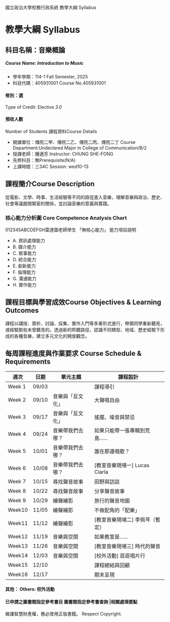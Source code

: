 國立政治大學校務行政系統 教學大綱 Syllabus
# 教學大綱 Syllabus
##  科目名稱：音樂概論
#####  Course Name: Introduction to Music
  * 學年學期：114-1 Fall Semester, 2025 
  * 科目代碼：405931001 Course No.405931001
#### 修別：選
Type of Credit: Elective 
_3.0_
#### 預收人數
Number of Students
課程資料Course Details
  * 開課單位：傳院二甲、傳院二乙、傳院二丙、傳院二丁 Course Department:Undeclared Major in College of Communication/B/2 
  * 授課老師：鍾適芳 Instructor: CHUNG SHE-FONG 
  * 先修科目：無Prerequisite(N/A)
  * 上課時間：三34C Session: wed10-13
##  課程簡介Course Description
從電影、文學、時事、生活經驗等不同的路徑進入音樂，理解音樂與政治、歷史、社會等議題間緊密的關係，並討論音樂的意義與實踐。
###  核心能力分析圖 Core Competence Analysis Chart
012345ABCDEFGH雷達圖老師學生
「無核心能力」 
能力項目說明
  * A. 資訊處理能力
  * B. 媒介能力
  * C. 敘事能力
  * D. 統合能力
  * E. 創新能力
  * F. 倫理能力
  * G. 溝通能力
  * H. 實作能力
##  課程目標與學習成效Course Objectives & Learning Outcomes 
課程以講授、賞析、討論、採集、實作入門等多重形式進行，帶領同學重新聽見，或經驗那些未曾聽見的。透過新的聆聽路徑，認識不同類型、地域、歷史經驗下形成的各種音樂，建立多元文化的開放觀念。
##  每周課程進度與作業要求 Course Schedule & Requirements
週次 |  日期 |  單元主題 |  課程設計  
---|---|---|---  
Week 1 |  09/03 |  |  課程導引  
Week 2 |  09/10 |  音樂與「反文化」 |  大聲唱自由  
Week 3 |  09/17 |  音樂與「反文化」 |  搖擺、噪音與禁忌  
Week 4 |  09/24 |  音樂帶我們去哪？ |  如果只能帶一張專輯到荒島......  
Week 5 |  10/01 |  音樂帶我們去哪？ |  誰在那邊唱歌？  
Week 6 |  10/08 |  音樂帶我們去哪？ |  [教室音樂現場一] Lucas Ciarla   
Week 7 |  10/15 |  尋找聲音故事 |  田野與訪談  
Week 8 |  10/22 |  尋找聲音故事 |  分享聲音故事  
Week 9 |  10/29 |  繪聲繪影 |  旅行的聲音地圖  
Week10 |  11/05 |  繪聲繪影 |  不做配角的「配樂」  
Week11 |  11/12 |  繪聲繪影 |  [教室音樂現場二] 李佩芩（暫定）  
Week12 |  11/19 |  音樂與空間 |  如果教室是......  
Week13 |  11/26 |  音樂與空間 |  [教室音樂現場三] 時代的聲音  
Week14 |  12/03 |  音樂與空間 |  [校外活動] 逛逛唱片行  
Week15 |  12/10 |  |  課程總結與回顧  
Week16 |  12/17 |  |  期末呈現  
####  其他： Others: 校外活動 
####  已申請之圖書館指定參考書目  圖書館指定參考書查詢 |相關處理要點
維護智慧財產權，務必使用正版書籍。 Respect Copyright.